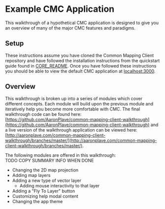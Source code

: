 # Example CMC Application

This walkthrough of a hypothetical CMC application is designed to give you an overview of many of the major CMC features and paradigms.

## Setup

These instructions assume you have cloned the Common Mapping Client repository and have followed the installation instructions from the quickstart guide found in [CORE\_README](../core-docs/CORE_README.md#install). Once you have followed these instructions you should be able to view the default CMC application at [localhost:3000](http://localhost:3000).

## Overview

This walkthrough is broken up into a series of modules which cover different concepts. Each module will build upon the previous module and iteratively help you become more comfortable with CMC. The final walkthrough code can be found  here: [https://github.com/AaronPlave/common-mapping-client-walkthrough](https://github.com/AaronPlave/common-mapping-client-walkthrough) and a live version of the walkthrough application can be viewed here: [http://aaronplave.com/common-mapping-client-walkthrough/branches/master/](http://aaronplave.com/common-mapping-client-walkthrough/branches/master/).

The following modules are offered in this walkthrough:  
TODO COPY SUMMARY INFO WHEN DONE

* Changing the 2D map projection
* Adding map layers
* Adding a new type of vector layer
  * Adding mouse interactivity to that layer
* Adding a "Fly To Layer" button
* Customizing help modal content
* Changing the app theme





